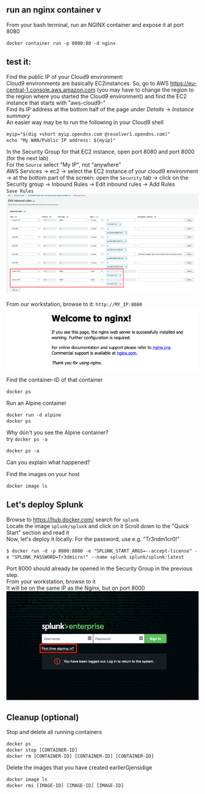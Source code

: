 ## run an nginx container  v
From your bash terminal, run an NGINX container and expose it at port 8080
```shell
docker container run -p 8080:80 -d nginx 
```
## test it:   
Find the public IP of your Cloud9 environment:  
Cloud9 environments are basically EC2instances.  So, go to AWS https://eu-central-1.console.aws.amazon.com  (you may have to change the region to the region where you started the Cloud9 environment) and find the EC2 instance that starts with "aws-cloud9-"   
Find its IP address at the bottom half of the page under *Details* -> *Instance summary*    
An easier way may be to run the following in your Cloud9 shell
```shell
myip="$(dig +short myip.opendns.com @resolver1.opendns.com)"
echo "My WAN/Public IP address: ${myip}"
```

In the Security Group for that EC2 instance, open port 8080 and port 8000 (for the next lab)   
For the `Source` select "My IP", not "anywhere"  
AWS Services -> ec2 -> select the EC2 instance of your cloud9 environment -> at the bottom part of the screen: open the `Security` tab -> click on the Security group -> Inbound Rules -> Edit inbound rules -> Add Rules  
`Save Rules`
![securityGroups](images/securityGroups.png)

From our workstation, browse to it:  `http://MY_IP:8080`  
![welcomeToNginx](images/welcomeToNginx.png)  

Find the container-ID of that container  
```shell
docker ps  
```
Run an Alpine container
```shell
docker run -d alpine
docker ps
```

Why don't you see the Alpine container?  
try `docker ps -a`
```shell
docker ps -a
```
Can you explain what happened?

Find the images on your host
```shell
docker image ls
```

## Let's deploy Splunk  
Browse to https://hub.docker.com/ search for `splunk`  
Locate the image `splunk/splunk` and click on it
Scroll down to the "Quick Start" section and read it  
Now, let's deploy it locally.
For the password, use e.g. "Tr3ndm1cr0!"  

```shell
$ docker run -d -p 8000:8000 -e "SPLUNK_START_ARGS=--accept-license" -e "SPLUNK_PASSWORD=Tr3dmicro!" --name splunk splunk/splunk:latest
```
Port 8000 should already be opened in the Security Group in the previous step.  
From your workstation, browse to it  
It will be on the same IP as the Nginx, but on port 8000
![splunk](images/splunk.png) 



## Cleanup (optional)
Stop and delete all running containers
```shell
docker ps
docker stop [CONTAINER-ID]
docker rm [CONTAINER-ID] [CONTAINER-ID] [CONTAINER-ID] 
```
Delete the images that you have created earlierGjensidige
```shell
docker image ls
docker rmi [IMAGE-ID] [IMAGE-ID] [IMAGE-ID]
```
